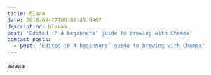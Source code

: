 ```yaml
---
title: blaaa
date: 2018-09-27T09:08:45.996Z
description: blaaaa
post: 'Edited :P A beginners’ guide to brewing with Chemex'
contact_posts:
  - post: 'Edited :P A beginners’ guide to brewing with Chemex'
---
```

aaaaa
